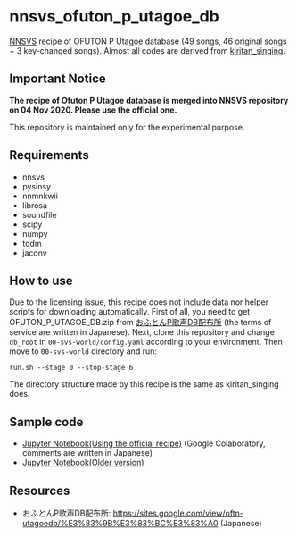 # nnsvs_ofuton_p_utagoe_db

[NNSVS](https://github.com/r9y9/nnsvs) recipe of OFUTON P Utagoe database (49 songs, 46 original songs + 3 key-changed songs). 
Almost all codes are derived from [kiritan_singing](https://github.com/r9y9/kiritan_singing).

## Important Notice
**The recipe of Ofuton P Utagoe database is merged into NNSVS repository on 04 Nov 2020.  Please use the official one.**

This repository is maintained only for the experimental purpose.

## Requirements
- nnsvs
- pysinsy
- nnmnkwii
- librosa
- soundfile
- scipy
- numpy
- tqdm
- jaconv

## How to use
Due to the licensing issue, this recipe does not include data nor helper scripts for downloading automatically. First of all, you need to get OFUTON_P_UTAGOE_DB.zip from [おふとんP歌声DB配布所](https://sites.google.com/view/oftn-utagoedb/%E3%83%9B%E3%83%BC%E3%83%A0) (the terms of service are written in Japanese). Next, clone this repository and change `db_root` in `00-svs-world/config.yaml` according to your environment. Then move to `00-svs-world` directory and run:

    run.sh --stage 0 --stop-stage 6

The directory structure made by this recipe is the same as kiritan_singing does.

## Sample code
- [Jupyter Notebook(Using the official recipe)](https://gist.github.com/taroushirani/cfc9d634828afd0b2eb9d73364b30f12) (Google Colaboratory, comments are written in Japanese)
- [Jupyter Notebook(Older version)](https://gist.github.com/taroushirani/82ec3493dba0aa02e3965625c4c575b3) 

## Resources

- おふとんP歌声DB配布所: https://sites.google.com/view/oftn-utagoedb/%E3%83%9B%E3%83%BC%E3%83%A0 (Japanese)
